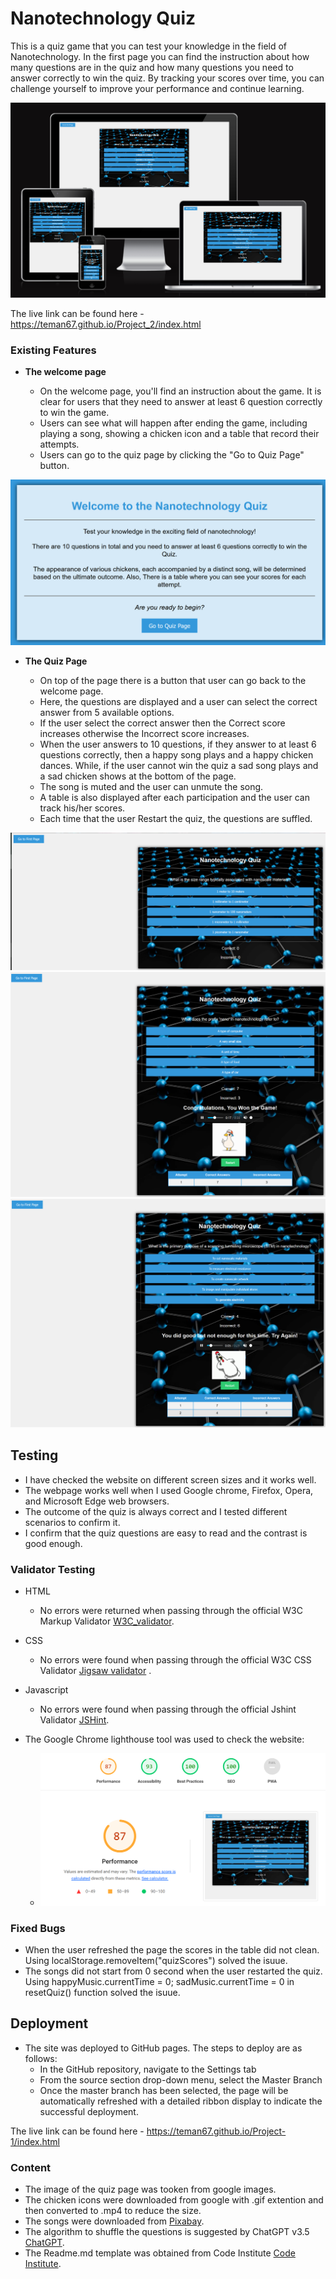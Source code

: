 # Nanotechnology Quiz

This is a quiz game that you can test your knowledge in the field of Nanotechnology. In the first page you can find the instruction about how many questions are in the quiz and how many questions you need to answer correctly to win the quiz. By tracking your scores over time, you can challenge yourself to improve your performance and continue learning.

![Responsice Mockup](readme_folder/Responsive.png)

The live link can be found here - <https://teman67.github.io/Project_2/index.html>

### Existing Features

- __The welcome page__

  - On the welcome page, you'll find an instruction about the game. It is clear for users that they need to answer at least 6 question correctly to win the game.
  - Users can see what will happen after ending the game, including playing a song, showing a chicken icon and a table that record their attempts.
  - Users can go to the quiz page by clicking the "Go to Quiz Page" button.

![Welcome Page](readme_folder/Welcome_page.png)

- __The Quiz Page__
  
  - On top of the page there is a button that user can go back to the welcome page.
  - Here, the questions are displayed and a user can select the correct answer from 5 available options.
  - If the user select the correct answer then the Correct score increases otherwise the Incorrect score increases.
  - When the user answers to 10 questions, if they answer to at least 6 questions correctly, then a happy song plays and a happy chicken dances. While, if the user cannot win the quiz a sad song plays and a sad chicken shows at the bottom of the page.
  - The song is muted and the user can unmute the song.
  - A table is also displayed after each participation and the user can track his/her scores.
  - Each time that the user Restart the quiz, the questions are suffled.
  
![Quiz Page](readme_folder/Quiz_page.png)
![Win Quiz](readme_folder/Win_quiz.png)
![Lose Quiz](readme_folder/Lose_quiz.png)

## Testing

- I have checked the website on different screen sizes and it works well.
- The webpage works well when I used Google chrome, Firefox, Opera, and Microsoft Edge web browsers.
- The outcome of the quiz is always correct and I tested different scenarios to confirm it.
- I confirm that the quiz questions are easy to read and the contrast is good enough.

### Validator Testing

- HTML
  - No errors were returned when passing through the official W3C Markup Validator [W3C_validator](https://validator.w3.org/).
- CSS
  - No errors were found when passing through the official W3C CSS Validator [Jigsaw validator](https://jigsaw.w3.org/) .
- Javascript
  - No errors were found when passing through the official Jshint Validator [JSHint](https://jshint.com/).

- The Google Chrome lighthouse tool was used to check the website:
  - ![Scores for Quiz page](readme_folder/Scores.png)

### Fixed Bugs

- When the user refreshed the page the scores in the table did not clean. Using localStorage.removeItem("quizScores") solved the isuue.
- The songs did not start from 0 second when the user restarted the quiz. Using happyMusic.currentTime = 0; sadMusic.currentTime = 0 in resetQuiz() function solved the isuue.

## Deployment

- The site was deployed to GitHub pages. The steps to deploy are as follows:
  - In the GitHub repository, navigate to the Settings tab
  - From the source section drop-down menu, select the Master Branch
  - Once the master branch has been selected, the page will be automatically refreshed with a detailed ribbon display to indicate the successful deployment.

The live link can be found here - <https://teman67.github.io/Project-1/index.html>

### Content

- The image of the quiz page was tooken from google images.
- The chicken icons were downloaded from google with .gif extention and then converted to .mp4 to reduce the size.
- The songs were downloaded from [Pixabay](https://pixabay.com).
- The algorithm to shuffle the questions is suggested by ChatGPT v3.5 [ChatGPT](https://chat.openai.com/).
- The Readme.md template was obtained from Code Institute [Code Institute](https://github.com/Code-Institute-Org/ci-full-template).
